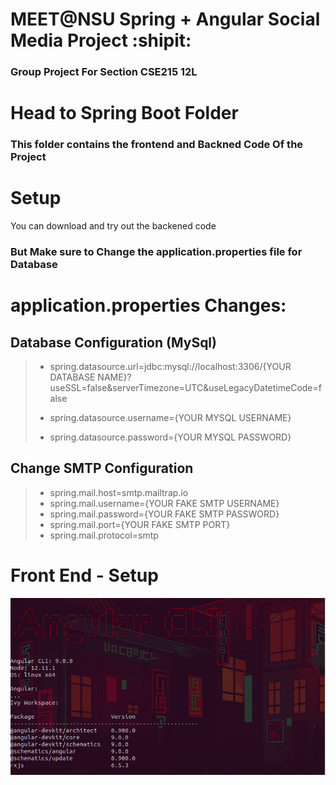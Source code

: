 # MEET@NSU Spring + Angular Social Media Project :shipit:
### Group Project For Section CSE215 12L

# Head to Spring Boot Folder
### This folder contains the frontend and Backned Code Of the Project  

# Setup
You can download and try out the backened code  
### But Make sure to Change the application.properties file for Database  

# application.properties Changes:
## Database Configuration (MySql)
> - spring.datasource.url=jdbc:mysql://localhost:3306/{YOUR DATABASE NAME}?useSSL=false&serverTimezone=UTC&useLegacyDatetimeCode=false  
>   
> - spring.datasource.username={YOUR MYSQL USERNAME}  
> - spring.datasource.password={YOUR MYSQL PASSWORD}  

## Change SMTP Configuration  
> - spring.mail.host=smtp.mailtrap.io  
> - spring.mail.username={YOUR FAKE SMTP USERNAME}  
> - spring.mail.password={YOUR FAKE SMTP PASSWORD}  
> - spring.mail.port={YOUR FAKE SMTP PORT}  
> - spring.mail.protocol=smtp  

# Front End - Setup
![Angular CLI and Node Version](/Angular_version.png)

